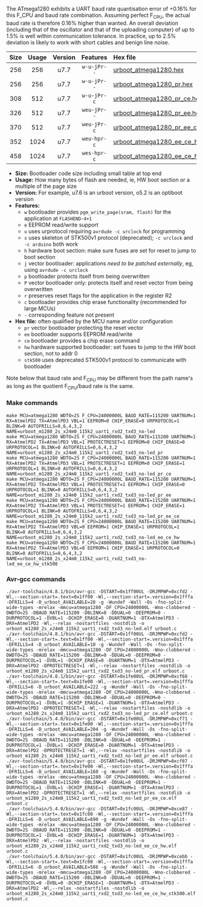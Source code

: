 The ATmega1280 exhibits a UART baud rate quantisation error of +0.16% for this F_CPU and baud rate combination. Assuming perfect F<sub>CPU</sub>, the actual baud rate is therefore 0.16% higher than wanted. An overall deviation (including that of the oscillator and that of the uploading computer) of up to 1.5% is well within communication tolerance. In practice, up to 2.5% deviation is likely to work with short cables and benign line noise.

|Size|Usage|Version|Features|Hex file|
|:-:|:-:|:-:|:-:|:--|
|256|256|u7.7|`w-u-jPr--`|[urboot_atmega1280.hex](https://raw.githubusercontent.com/stefanrueger/urboot.hex/main/cores/megacore/atmega1280/watchdog_2_s/external_oscillator/24000000_hz/115200_baud/uart1_rxd2_txd3/no-led/urboot_atmega1280.hex)|
|256|256|u7.7|`w-u-jPr--`|[urboot_atmega1280_pr.hex](https://raw.githubusercontent.com/stefanrueger/urboot.hex/main/cores/megacore/atmega1280/watchdog_2_s/external_oscillator/24000000_hz/115200_baud/uart1_rxd2_txd3/no-led/urboot_atmega1280_pr.hex)|
|308|512|u7.7|`w-u-jPr-c`|[urboot_atmega1280_pr_ce.hex](https://raw.githubusercontent.com/stefanrueger/urboot.hex/main/cores/megacore/atmega1280/watchdog_2_s/external_oscillator/24000000_hz/115200_baud/uart1_rxd2_txd3/no-led/urboot_atmega1280_pr_ce.hex)|
|326|512|u7.7|`weu-jPr--`|[urboot_atmega1280_pr_ee.hex](https://raw.githubusercontent.com/stefanrueger/urboot.hex/main/cores/megacore/atmega1280/watchdog_2_s/external_oscillator/24000000_hz/115200_baud/uart1_rxd2_txd3/no-led/urboot_atmega1280_pr_ee.hex)|
|370|512|u7.7|`weu-jPr-c`|[urboot_atmega1280_pr_ee_ce.hex](https://raw.githubusercontent.com/stefanrueger/urboot.hex/main/cores/megacore/atmega1280/watchdog_2_s/external_oscillator/24000000_hz/115200_baud/uart1_rxd2_txd3/no-led/urboot_atmega1280_pr_ee_ce.hex)|
|352|1024|u7.7|`weu-hpr-c`|[urboot_atmega1280_ee_ce_hw.hex](https://raw.githubusercontent.com/stefanrueger/urboot.hex/main/cores/megacore/atmega1280/watchdog_2_s/external_oscillator/24000000_hz/115200_baud/uart1_rxd2_txd3/no-led/urboot_atmega1280_ee_ce_hw.hex)|
|458|1024|u7.7|`wes-hpr-c`|[urboot_atmega1280_ee_ce_hw_stk500.hex](https://raw.githubusercontent.com/stefanrueger/urboot.hex/main/cores/megacore/atmega1280/watchdog_2_s/external_oscillator/24000000_hz/115200_baud/uart1_rxd2_txd3/no-led/urboot_atmega1280_ee_ce_hw_stk500.hex)|

- **Size:** Bootloader code size including small table at top end
- **Usage:** How many bytes of flash are needed, ie, HW boot section or a multiple of the page size
- **Version:** For example, u7.6 is an urboot version, o5.2 is an optiboot version
- **Features:**
  + `w` bootloader provides `pgm_write_page(sram, flash)` for the application at `FLASHEND-4+1`
  + `e` EEPROM read/write support
  + `u` uses urprotocol requiring `avrdude -c urclock` for programming
  + `s` uses skeleton of STK500v1 protocol (deprecated); `-c urclock` and `-c arduino` both work
  + `h` hardware boot section: make sure fuses are set for reset to jump to boot section
  + `j` vector bootloader: applications *need to be patched externally*, eg, using `avrdude -c urclock`
  + `p` bootloader protects itself from being overwritten
  + `P` vector bootloader only: protects itself and reset vector from being overwritten
  + `r` preserves reset flags for the application in the register R2
  + `c` bootloader provides chip erase functionality (recommended for large MCUs)
  + `-` corresponding feature not present
- **Hex file:** often qualified by the MCU name and/or configuration
  + `pr` vector bootloader protecting the reset vector
  + `ee` bootloader supports EEPROM read/write
  + `ce` bootloader provides a chip erase command
  + `hw` hardware supported bootloader: set fuses to jump to the HW boot section, not to addr 0
  + `stk500` uses deprecated STK500v1 protocol to communicate with bootloader


Note below that baud rate and F<sub>CPU</sub> may be different from the path name's as long as the quotient F<sub>CPU</sub>/baud rate is the same.

### Make commands
```
make MCU=atmega1280 WDTO=2S F_CPU=24000000L BAUD_RATE=115200 UARTNUM=1 RX=AtmelPD2 TX=AtmelPD3 VBL=1 EEPROM=0 CHIP_ERASE=0 URPROTOCOL=1 BLINK=0 AUTOFRILLS=0,6,4,3,2 NAME=urboot_m1280_2s_x24m0_115k2_uart1_rxd2_txd3_no-led
make MCU=atmega1280 WDTO=2S F_CPU=24000000L BAUD_RATE=115200 UARTNUM=1 RX=AtmelPD2 TX=AtmelPD3 VBL=1 PROTECTRESET=1 EEPROM=0 CHIP_ERASE=0 URPROTOCOL=1 BLINK=0 AUTOFRILLS=0,6,4,3,2 NAME=urboot_m1280_2s_x24m0_115k2_uart1_rxd2_txd3_no-led_pr
make MCU=atmega1280 WDTO=2S F_CPU=24000000L BAUD_RATE=115200 UARTNUM=1 RX=AtmelPD2 TX=AtmelPD3 VBL=1 PROTECTRESET=1 EEPROM=0 CHIP_ERASE=1 URPROTOCOL=1 BLINK=0 AUTOFRILLS=0,6,4,3,2 NAME=urboot_m1280_2s_x24m0_115k2_uart1_rxd2_txd3_no-led_pr_ce
make MCU=atmega1280 WDTO=2S F_CPU=24000000L BAUD_RATE=115200 UARTNUM=1 RX=AtmelPD2 TX=AtmelPD3 VBL=1 PROTECTRESET=1 EEPROM=1 CHIP_ERASE=0 URPROTOCOL=1 BLINK=0 AUTOFRILLS=0,6,4,3,2 NAME=urboot_m1280_2s_x24m0_115k2_uart1_rxd2_txd3_no-led_pr_ee
make MCU=atmega1280 WDTO=2S F_CPU=24000000L BAUD_RATE=115200 UARTNUM=1 RX=AtmelPD2 TX=AtmelPD3 VBL=1 PROTECTRESET=1 EEPROM=1 CHIP_ERASE=1 URPROTOCOL=1 BLINK=0 AUTOFRILLS=0,6,4,3,2 NAME=urboot_m1280_2s_x24m0_115k2_uart1_rxd2_txd3_no-led_pr_ee_ce
make MCU=atmega1280 WDTO=2S F_CPU=24000000L BAUD_RATE=115200 UARTNUM=1 RX=AtmelPD2 TX=AtmelPD3 VBL=0 EEPROM=1 CHIP_ERASE=1 URPROTOCOL=1 BLINK=0 AUTOFRILLS=0,6,4,3,2 NAME=urboot_m1280_2s_x24m0_115k2_uart1_rxd2_txd3_no-led_ee_ce_hw
make MCU=atmega1280 WDTO=2S F_CPU=24000000L BAUD_RATE=115200 UARTNUM=1 RX=AtmelPD2 TX=AtmelPD3 VBL=0 EEPROM=1 CHIP_ERASE=1 URPROTOCOL=0 BLINK=0 AUTOFRILLS=0,6,4,3,2 NAME=urboot_m1280_2s_x24m0_115k2_uart1_rxd2_txd3_no-led_ee_ce_hw_stk500
```

### Avr-gcc commands
```
./avr-toolchain/4.8.1/bin/avr-gcc -DSTART=0x1ff00UL -DRJMPWP=0xcfd2 -Wl,--section-start=.text=0x1ff00 -Wl,--section-start=.version=0x1fffa -DFRILLS=4 -D_urboot_AVAILABLE=28 -g -Wundef -Wall -Os -fno-split-wide-types -mrelax -mmcu=atmega1280 -DF_CPU=24000000L -Wno-clobbered -DWDTO=2S -DBAUD_RATE=115200 -DBLINK=0 -DDUAL=0 -DEEPROM=0 -DURPROTOCOL=1 -DVBL=1 -DCHIP_ERASE=0 -DUARTNUM=1 -DTX=AtmelPD3 -DRX=AtmelPD2 -Wl,--relax -nostartfiles -nostdlib -o urboot_m1280_2s_x24m0_115k2_uart1_rxd2_txd3_no-led.elf urboot.c
./avr-toolchain/4.8.1/bin/avr-gcc -DSTART=0x1ff00UL -DRJMPWP=0xcfd2 -Wl,--section-start=.text=0x1ff00 -Wl,--section-start=.version=0x1fffa -DFRILLS=4 -D_urboot_AVAILABLE=10 -g -Wundef -Wall -Os -fno-split-wide-types -mrelax -mmcu=atmega1280 -DF_CPU=24000000L -Wno-clobbered -DWDTO=2S -DBAUD_RATE=115200 -DBLINK=0 -DDUAL=0 -DEEPROM=0 -DURPROTOCOL=1 -DVBL=1 -DCHIP_ERASE=0 -DUARTNUM=1 -DTX=AtmelPD3 -DRX=AtmelPD2 -DPROTECTRESET=1 -Wl,--relax -nostartfiles -nostdlib -o urboot_m1280_2s_x24m0_115k2_uart1_rxd2_txd3_no-led_pr.elf urboot.c
./avr-toolchain/4.8.1/bin/avr-gcc -DSTART=0x1fe00UL -DRJMPWP=0xcf68 -Wl,--section-start=.text=0x1fe00 -Wl,--section-start=.version=0x1fffa -DFRILLS=6 -D_urboot_AVAILABLE=222 -g -Wundef -Wall -Os -fno-split-wide-types -mrelax -mmcu=atmega1280 -DF_CPU=24000000L -Wno-clobbered -DWDTO=2S -DBAUD_RATE=115200 -DBLINK=0 -DDUAL=0 -DEEPROM=0 -DURPROTOCOL=1 -DVBL=1 -DCHIP_ERASE=1 -DUARTNUM=1 -DTX=AtmelPD3 -DRX=AtmelPD2 -DPROTECTRESET=1 -Wl,--relax -nostartfiles -nostdlib -o urboot_m1280_2s_x24m0_115k2_uart1_rxd2_txd3_no-led_pr_ce.elf urboot.c
./avr-toolchain/5.4.0/bin/avr-gcc -DSTART=0x1fe00UL -DRJMPWP=0xcf71 -Wl,--section-start=.text=0x1fe00 -Wl,--section-start=.version=0x1fffa -DFRILLS=6 -D_urboot_AVAILABLE=204 -g -Wundef -Wall -Os -fno-split-wide-types -mrelax -mmcu=atmega1280 -DF_CPU=24000000L -Wno-clobbered -DWDTO=2S -DBAUD_RATE=115200 -DBLINK=0 -DDUAL=0 -DEEPROM=1 -DURPROTOCOL=1 -DVBL=1 -DCHIP_ERASE=0 -DUARTNUM=1 -DTX=AtmelPD3 -DRX=AtmelPD2 -DPROTECTRESET=1 -Wl,--relax -nostartfiles -nostdlib -o urboot_m1280_2s_x24m0_115k2_uart1_rxd2_txd3_no-led_pr_ee.elf urboot.c
./avr-toolchain/5.4.0/bin/avr-gcc -DSTART=0x1fe00UL -DRJMPWP=0xcf87 -Wl,--section-start=.text=0x1fe00 -Wl,--section-start=.version=0x1fffa -DFRILLS=6 -D_urboot_AVAILABLE=160 -g -Wundef -Wall -Os -fno-split-wide-types -mrelax -mmcu=atmega1280 -DF_CPU=24000000L -Wno-clobbered -DWDTO=2S -DBAUD_RATE=115200 -DBLINK=0 -DDUAL=0 -DEEPROM=1 -DURPROTOCOL=1 -DVBL=1 -DCHIP_ERASE=1 -DUARTNUM=1 -DTX=AtmelPD3 -DRX=AtmelPD2 -DPROTECTRESET=1 -Wl,--relax -nostartfiles -nostdlib -o urboot_m1280_2s_x24m0_115k2_uart1_rxd2_txd3_no-led_pr_ee_ce.elf urboot.c
./avr-toolchain/5.4.0/bin/avr-gcc -DSTART=0x1fc00UL -DRJMPWP=0xce87 -Wl,--section-start=.text=0x1fc00 -Wl,--section-start=.version=0x1fffa -DFRILLS=6 -D_urboot_AVAILABLE=690 -g -Wundef -Wall -Os -fno-split-wide-types -mrelax -mmcu=atmega1280 -DF_CPU=24000000L -Wno-clobbered -DWDTO=2S -DBAUD_RATE=115200 -DBLINK=0 -DDUAL=0 -DEEPROM=1 -DURPROTOCOL=1 -DVBL=0 -DCHIP_ERASE=1 -DUARTNUM=1 -DTX=AtmelPD3 -DRX=AtmelPD2 -Wl,--relax -nostartfiles -nostdlib -o urboot_m1280_2s_x24m0_115k2_uart1_rxd2_txd3_no-led_ee_ce_hw.elf urboot.c
./avr-toolchain/5.4.0/bin/avr-gcc -DSTART=0x1fc00UL -DRJMPWP=0xcebb -Wl,--section-start=.text=0x1fc00 -Wl,--section-start=.version=0x1fffa -DFRILLS=6 -D_urboot_AVAILABLE=586 -g -Wundef -Wall -Os -fno-split-wide-types -mrelax -mmcu=atmega1280 -DF_CPU=24000000L -Wno-clobbered -DWDTO=2S -DBAUD_RATE=115200 -DBLINK=0 -DDUAL=0 -DEEPROM=1 -DURPROTOCOL=0 -DVBL=0 -DCHIP_ERASE=1 -DUARTNUM=1 -DTX=AtmelPD3 -DRX=AtmelPD2 -Wl,--relax -nostartfiles -nostdlib -o urboot_m1280_2s_x24m0_115k2_uart1_rxd2_txd3_no-led_ee_ce_hw_stk500.elf urboot.c
```

